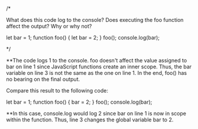 /*

What does this code log to the console? Does executing the foo function affect the output? Why or why not?

let bar = 1;
function foo() {
  let bar = 2;
}
foo();
console.log(bar);

*/

**The code logs 1 to the console. foo doesn't affect the value assigned to bar on line 1 since JavaScript functions create an inner scope. Thus, the bar variable on line 3 is not the same as the one on line 1. In the end, foo() has no bearing on the final output.


Compare this result to the following code:

let bar = 1;
function foo() {
  bar = 2;
}
foo();
console.log(bar);

**In this case, console.log would log 2 since bar on line 1 is now in scope within the function. Thus, line 3 changes the global variable bar to 2.